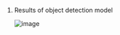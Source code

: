 1) Results of object detection model

   ![image](https://github.com/user-attachments/assets/7439003e-787e-4603-aba6-02b415751b78)


   
